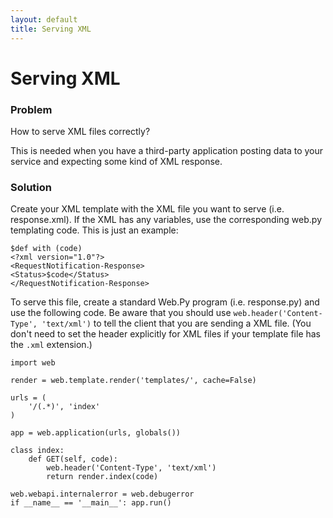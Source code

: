```yaml
---
layout: default
title: Serving XML
---
```


# Serving XML

### Problem

How to serve XML files correctly?

This is needed when you have a third-party application posting data to your service and expecting some kind of XML response.

### Solution

Create your XML template with the XML file you want to serve (i.e. response.xml). If the XML has any variables, use the corresponding web.py templating code. This is just an example:

    $def with (code)
    <?xml version="1.0"?>
    <RequestNotification-Response>
    <Status>$code</Status>
    </RequestNotification-Response>

To serve this file, create a standard Web.Py program (i.e. response.py) and use the following code. Be aware that you should use <code>web.header('Content-Type', 'text/xml')</code> to tell the client that you are sending a XML file. (You don't need to set the header explicitly for XML files if your template file has the ``.xml`` extension.)


    import web

    render = web.template.render('templates/', cache=False)

    urls = (
        '/(.*)', 'index'
    )

    app = web.application(urls, globals())

    class index:
        def GET(self, code):
            web.header('Content-Type', 'text/xml')
            return render.index(code)

    web.webapi.internalerror = web.debugerror
    if __name__ == '__main__': app.run()